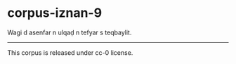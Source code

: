 # corpus-iznan-9
Wagi d asenfar n ulqaḍ n tefyar s teqbaylit.
______________________
This corpus is released under cc-0 license.
